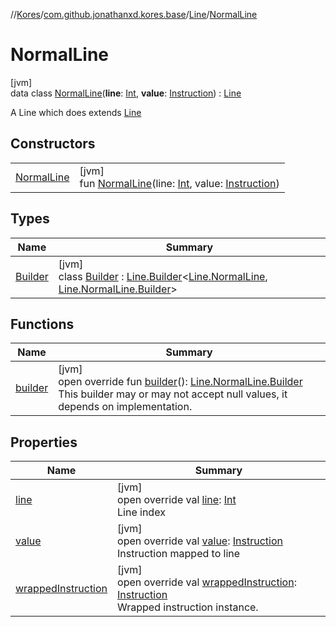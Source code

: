 //[Kores](../../../../index.md)/[com.github.jonathanxd.kores.base](../../index.md)/[Line](../index.md)/[NormalLine](index.md)

# NormalLine

[jvm]\
data class [NormalLine](index.md)(**line**: [Int](https://kotlinlang.org/api/latest/jvm/stdlib/kotlin/-int/index.html), **value**: [Instruction](../../../com.github.jonathanxd.kores/-instruction/index.md)) : [Line](../index.md)

A Line which does extends [Line](../index.md)

## Constructors

| | |
|---|---|
| [NormalLine](-normal-line.md) | [jvm]<br>fun [NormalLine](-normal-line.md)(line: [Int](https://kotlinlang.org/api/latest/jvm/stdlib/kotlin/-int/index.html), value: [Instruction](../../../com.github.jonathanxd.kores/-instruction/index.md)) |

## Types

| Name | Summary |
|---|---|
| [Builder](-builder/index.md) | [jvm]<br>class [Builder](-builder/index.md) : [Line.Builder](../-builder/index.md)<[Line.NormalLine](index.md), [Line.NormalLine.Builder](-builder/index.md)> |

## Functions

| Name | Summary |
|---|---|
| [builder](builder.md) | [jvm]<br>open override fun [builder](builder.md)(): [Line.NormalLine.Builder](-builder/index.md)<br>This builder may or may not accept null values, it depends on implementation. |

## Properties

| Name | Summary |
|---|---|
| [line](line.md) | [jvm]<br>open override val [line](line.md): [Int](https://kotlinlang.org/api/latest/jvm/stdlib/kotlin/-int/index.html)<br>Line index |
| [value](value.md) | [jvm]<br>open override val [value](value.md): [Instruction](../../../com.github.jonathanxd.kores/-instruction/index.md)<br>Instruction mapped to line |
| [wrappedInstruction](index.md#-1693822215%2FProperties%2F-1216412040) | [jvm]<br>open override val [wrappedInstruction](index.md#-1693822215%2FProperties%2F-1216412040): [Instruction](../../../com.github.jonathanxd.kores/-instruction/index.md)<br>Wrapped instruction instance. |
